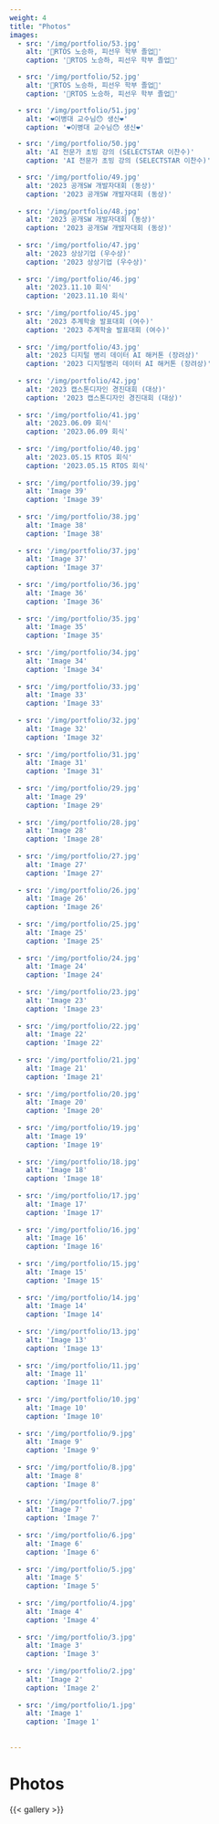 ```yaml
---
weight: 4
title: "Photos"
images:
  - src: '/img/portfolio/53.jpg'
    alt: '🎉RTOS 노승하, 피선우 학부 졸업🎉'
    caption: '🎉RTOS 노승하, 피선우 학부 졸업🎉'

  - src: '/img/portfolio/52.jpg'
    alt: '🎉RTOS 노승하, 피선우 학부 졸업🎉'
    caption: '🎉RTOS 노승하, 피선우 학부 졸업🎉'

  - src: '/img/portfolio/51.jpg'
    alt: '❤️이병대 교수님😯 생신❤️'
    caption: '❤️이병대 교수님😯 생신❤️'

  - src: '/img/portfolio/50.jpg'
    alt: 'AI 전문가 초빙 강의 (SELECTSTAR 이찬수)'
    caption: 'AI 전문가 초빙 강의 (SELECTSTAR 이찬수)'

  - src: '/img/portfolio/49.jpg'
    alt: '2023 공개SW 개발자대회 (동상)'
    caption: '2023 공개SW 개발자대회 (동상)'
    
  - src: '/img/portfolio/48.jpg'
    alt: '2023 공개SW 개발자대회 (동상)'
    caption: '2023 공개SW 개발자대회 (동상)'
    
  - src: '/img/portfolio/47.jpg'
    alt: '2023 상상기업 (우수상)'
    caption: '2023 상상기업 (우수상)'
    
  - src: '/img/portfolio/46.jpg'
    alt: '2023.11.10 회식'
    caption: '2023.11.10 회식'
    
  - src: '/img/portfolio/45.jpg'
    alt: '2023 추계학술 발표대회 (여수)'
    caption: '2023 추계학술 발표대회 (여수)'
    
  - src: '/img/portfolio/43.jpg'
    alt: '2023 디지털 병리 데이터 AI 해커톤 (장려상)'  
    caption: '2023 디지털병리 데이터 AI 해커톤 (장려상)'
    
  - src: '/img/portfolio/42.jpg'
    alt: '2023 캡스톤디자인 경진대회 (대상)'
    caption: '2023 캡스톤디자인 경진대회 (대상)'
    
  - src: '/img/portfolio/41.jpg'
    alt: '2023.06.09 회식'
    caption: '2023.06.09 회식'
    
  - src: '/img/portfolio/40.jpg'
    alt: '2023.05.15 RTOS 회식'
    caption: '2023.05.15 RTOS 회식'    
    
  - src: '/img/portfolio/39.jpg'
    alt: 'Image 39'
    caption: 'Image 39'
    
  - src: '/img/portfolio/38.jpg'
    alt: 'Image 38'
    caption: 'Image 38'
    
  - src: '/img/portfolio/37.jpg'
    alt: 'Image 37'
    caption: 'Image 37'
    
  - src: '/img/portfolio/36.jpg'
    alt: 'Image 36'
    caption: 'Image 36'
    
  - src: '/img/portfolio/35.jpg'
    alt: 'Image 35'
    caption: 'Image 35'
    
  - src: '/img/portfolio/34.jpg'
    alt: 'Image 34'
    caption: 'Image 34'
    
  - src: '/img/portfolio/33.jpg'
    alt: 'Image 33'
    caption: 'Image 33'                                                                    
    
  - src: '/img/portfolio/32.jpg'
    alt: 'Image 32'
    caption: 'Image 32'    
    
  - src: '/img/portfolio/31.jpg'
    alt: 'Image 31'
    caption: 'Image 31'
    
  - src: '/img/portfolio/29.jpg'
    alt: 'Image 29'
    caption: 'Image 29'
    
  - src: '/img/portfolio/28.jpg'
    alt: 'Image 28'
    caption: 'Image 28' 
    
  - src: '/img/portfolio/27.jpg'
    alt: 'Image 27'
    caption: 'Image 27' 
    
  - src: '/img/portfolio/26.jpg'
    alt: 'Image 26'
    caption: 'Image 26' 
    
  - src: '/img/portfolio/25.jpg'
    alt: 'Image 25'
    caption: 'Image 25' 
    
  - src: '/img/portfolio/24.jpg'
    alt: 'Image 24'
    caption: 'Image 24' 
    
  - src: '/img/portfolio/23.jpg'
    alt: 'Image 23'
    caption: 'Image 23' 
    
  - src: '/img/portfolio/22.jpg'
    alt: 'Image 22'
    caption: 'Image 22' 
    
  - src: '/img/portfolio/21.jpg'
    alt: 'Image 21'
    caption: 'Image 21' 
    
  - src: '/img/portfolio/20.jpg'
    alt: 'Image 20'
    caption: 'Image 20' 
    
  - src: '/img/portfolio/19.jpg'
    alt: 'Image 19'
    caption: 'Image 19' 
    
  - src: '/img/portfolio/18.jpg'
    alt: 'Image 18'
    caption: 'Image 18'                                             
    
  - src: '/img/portfolio/17.jpg'
    alt: 'Image 17'
    caption: 'Image 17'     
    
  - src: '/img/portfolio/16.jpg'
    alt: 'Image 16'
    caption: 'Image 16' 
    
  - src: '/img/portfolio/15.jpg'
    alt: 'Image 15'
    caption: 'Image 15'         
    
  - src: '/img/portfolio/14.jpg'
    alt: 'Image 14'
    caption: 'Image 14' 
    
  - src: '/img/portfolio/13.jpg'
    alt: 'Image 13'
    caption: 'Image 13' 
    
  - src: '/img/portfolio/11.jpg'
    alt: 'Image 11'
    caption: 'Image 11'
    
  - src: '/img/portfolio/10.jpg'
    alt: 'Image 10'
    caption: 'Image 10'
    
  - src: '/img/portfolio/9.jpg'
    alt: 'Image 9'
    caption: 'Image 9'
    
  - src: '/img/portfolio/8.jpg'
    alt: 'Image 8'
    caption: 'Image 8'
    
  - src: '/img/portfolio/7.jpg'
    alt: 'Image 7'
    caption: 'Image 7'
    
  - src: '/img/portfolio/6.jpg'
    alt: 'Image 6'
    caption: 'Image 6'
    
  - src: '/img/portfolio/5.jpg'
    alt: 'Image 5'
    caption: 'Image 5'                    
    
  - src: '/img/portfolio/4.jpg'
    alt: 'Image 4'
    caption: 'Image 4'
    
  - src: '/img/portfolio/3.jpg'
    alt: 'Image 3'
    caption: 'Image 3'        
    
  - src: '/img/portfolio/2.jpg'
    alt: 'Image 2'
    caption: 'Image 2'    
    
  - src: '/img/portfolio/1.jpg'
    alt: 'Image 1'
    caption: 'Image 1'    
    
        
---
```

# Photos  

{{< gallery >}}